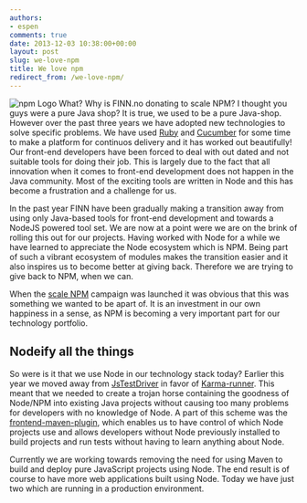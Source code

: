 ```yaml
---
authors:
- espen
comments: true
date: 2013-12-03 10:38:00+00:00
layout: post
slug: we-love-npm
title: We love npm
redirect_from: /we-love-npm/
---
```

<img src="https://scalenpm.org/img/npm.png" alt="npm Logo" />
What? Why is FINN.no donating to scale NPM? I thought you guys were a pure Java shop? It is true, we used to be a pure Java-shop. However over the past three years we have adopted new technologies to solve specific problems. We have used <a href="https://www.ruby-lang.org/en/">Ruby</a> and <a href="http://cukes.info/">Cucumber</a> for some time to make a platform for continuos delivery and it has worked out beautifully! Our front-end developers have been forced to deal with out dated and not suitable tools for doing their job. This is largely due to the fact that all innovation when it comes to front-end development does not happen in the Java community. Most of the exciting tools are written in Node and this has become a frustration and a challenge for us.

In the past year FINN have been gradually making a transition away from using only Java-based tools for front-end development and towards a NodeJS powered tool set. We are now at a point were we are on the brink of rolling this out for our projects. Having worked with Node for a while we have learned to appreciate the Node ecosystem which is NPM. Being part of such a vibrant ecosystem of modules makes the transition easier and it also inspires us to become better at giving back. Therefore we are trying to give back to NPM, when we can.

When the <a href="http://scalenpm.org">scale NPM</a> campaign was launched it was obvious that this was something we wanted to be apart of. It is an investment in our own happiness in a sense, as NPM is becoming a very important part for our technology portfolio.
<h2>Nodeify all the things</h2>
So were is it that we use Node in our technology stack today? Earlier this year we moved away from <a href="https://code.google.com/p/js-test-driver/wiki/">JsTestDriver</a> in favor of <a href="http://karma-runner.github.io">Karma-runner</a>. This meant that we needed to create a trojan horse containing the goodness of Node/NPM into existing Java projects without causing too many problems for developers with no knowledge of Node. A part of this scheme was the <a href="https://github.com/eirslett/frontend-maven-plugin">frontend-maven-plugin</a>, which enables us to have control of which Node projects use and allows developers without Node previously installed to build projects and run tests without having to learn anything about Node.

Currently we are working towards removing the need for using Maven to build and deploy pure JavaScript projects using Node. The end result is of course to have more web applications built using Node. Today we have just two which are running in a production environment.
